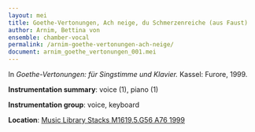 ```yaml
---
layout: mei
title: Goethe-Vertonungen, Ach neige, du Schmerzenreiche (aus Faust)
author: Arnim, Bettina von
ensemble: chamber-vocal
permalink: /arnim-goethe-vertonungen-ach-neige/
document: arnim_goethe_vertonungen_001.mei
---
```


In *Goethe-Vertonungen: für Singstimme und Klavier.* Kassel: Furore, 1999.

**Instrumentation summary**: voice (1), piano (1)

**Instrumentation group**: voice, keyboard

**Location**: <a href="https://tufts-primo.hosted.exlibrisgroup.com/permalink/f/bnf7qa/01TUN_ALMA2194665740003851" target="_blank">Music Library Stacks M1619.5.G56 A76 1999</a>
